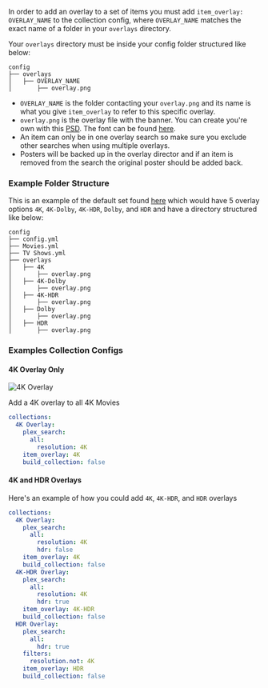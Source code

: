 In order to add an overlay to a set of items you must add `item_overlay: OVERLAY_NAME` to the collection config, where `OVERLAY_NAME` matches the exact name of a folder in your `overlays` directory.

Your `overlays` directory must be inside your config folder structured like below:

```
config
├── overlays
│   ├── OVERLAY_NAME
│       ├── overlay.png
```

* `OVERLAY_NAME` is the folder contacting your `overlay.png` and its name is what you give `item_overlay` to refer to this specific overlay.
* `overlay.png` is the overlay file with the banner. You can create you're own with this [PSD](https://github.com/meisnate12/Plex-Meta-Manager/blob/master/overlays.psd). The font can be found [here](https://www.dafontfree.net/freefonts-eurostile-extended-f123859.htm).
* An item can only be in one overlay search so make sure you exclude other searches when using multiple overlays.
* Posters will be backed up in the overlay director and if an item is removed from the search the original poster should be added back. 

### Example Folder Structure

This is an example of the default set found [here](https://github.com/meisnate12/Plex-Meta-Manager/tree/master/config/overlays) which would have 5 overlay options `4K`, `4K-Dolby`, `4K-HDR`, `Dolby`, and `HDR` and have a directory structured like below:

```
config
├── config.yml
├── Movies.yml
├── TV Shows.yml
├── overlays
│   ├── 4K
│       ├── overlay.png
│   ├── 4K-Dolby
│       ├── overlay.png
│   ├── 4K-HDR
│       ├── overlay.png
│   ├── Dolby
│       ├── overlay.png
│   ├── HDR
│       ├── overlay.png
```

### Examples Collection Configs

#### 4K Overlay Only 

![4K Overlay](https://raw.githubusercontent.com/wiki/meisnate12/Plex-Meta-Manager/overlay.png)

Add a 4K overlay to all 4K Movies

```yaml
collections:
  4K Overlay:
    plex_search:
      all:
        resolution: 4K
    item_overlay: 4K
    build_collection: false
```

#### 4K and HDR Overlays 

Here's an example of how you could add `4K`, `4K-HDR`, and `HDR` overlays

```yaml
collections:
  4K Overlay:
    plex_search:
      all:
        resolution: 4K
        hdr: false
    item_overlay: 4K
    build_collection: false
  4K-HDR Overlay:
    plex_search:
      all:
        resolution: 4K
        hdr: true
    item_overlay: 4K-HDR
    build_collection: false
  HDR Overlay:
    plex_search:
      all:
        hdr: true
    filters:
      resolution.not: 4K
    item_overlay: HDR
    build_collection: false
```

